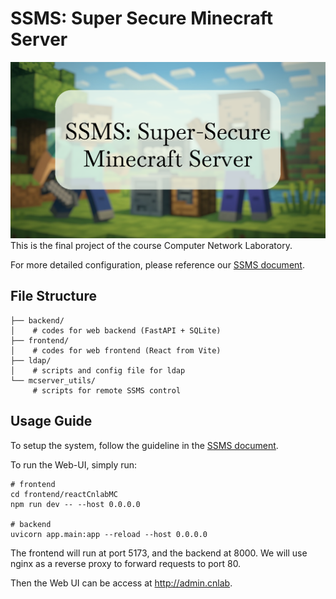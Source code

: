 # SSMS: Super Secure Minecraft Server
![teaser.png](images/teaser.png)
This is the final project of the course Computer Network Laboratory.

For more detailed configuration, please reference our [SSMS document](https://hackmd.io/awpkVqc2TBeIHUVfc2qcyQ?view).

## File Structure
```
├── backend/  
│    # codes for web backend (FastAPI + SQLite)
├── frontend/
│    # codes for web frontend (React from Vite)
├── ldap/
│    # scripts and config file for ldap
└── mcserver_utils/
     # scripts for remote SSMS control
```


## Usage Guide
To setup the system, follow the guideline in the [SSMS document](https://hackmd.io/awpkVqc2TBeIHUVfc2qcyQ?view).

To run the Web-UI, simply run:
```
# frontend
cd frontend/reactCnlabMC
npm run dev -- --host 0.0.0.0

# backend
uvicorn app.main:app --reload --host 0.0.0.0
```
The frontend will run at port 5173, and the backend at 8000. We will use nginx as a reverse proxy to forward requests to port 80.

Then the Web UI can be access at http://admin.cnlab.
